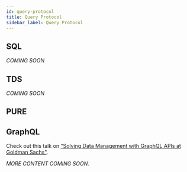 ```yaml
---
id: query-protocol
title: Query Protocol
sidebar_label: Query Protocol
---
```

## SQL

_COMING SOON_

## TDS

_COMING SOON_

## PURE

## GraphQL
Check out this talk on ["Solving Data Management with GraphQL APIs at Goldman Sachs"](../community/legend-media.md/#hasura---solving-data-access--data-management-with-graphql-apis-at-goldman-sachshttpshasuraioenterprisegraphqlsolving-data-access-and-data-management-with-graphql-apis-at-goldman-sachsaliidsuccesssubmit).

_MORE CONTENT COMING SOON._
